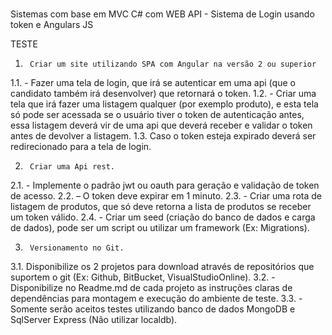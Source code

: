 # 
Sistemas com base em MVC C# com WEB API - Sistema de Login usando token e Angulars JS

TESTE
 
1.      Criar um site utilizando SPA com Angular na versão 2 ou superior
1.1.    - Fazer uma tela de login, que irá se autenticar em uma api (que o candidato também irá desenvolver) que retornará o token.
1.2.   - Criar uma tela que irá fazer uma listagem qualquer (por exemplo produto), e esta tela só pode ser acessada se o usuário tiver o token de autenticação antes, essa listagem deverá vir de uma api que deverá receber e validar o token antes de devolver a listagem.
1.3.   Caso o token esteja expirado deverá ser redirecionado para a tela de login.
 
2.      Criar uma Api rest.
2.1.   - Implemente o padrão jwt ou oauth para geração e validação de token de acesso.
2.2.    – O token deve expirar em 1 minuto.
2.3.    - Criar uma rota de listagem de produtos, que só deve retorna a lista de produtos se receber um token válido.
2.4.    - Criar um seed (criação do banco de dados e carga de dados), pode ser um script ou utilizar um framework (Ex: Migrations).
 
3.      Versionamento no Git.
3.1.   Disponibilize os 2 projetos para download através de repositórios que suportem o git (Ex: Github, BitBucket, VisualStudioOnline).
3.2.    - Disponibilize no Readme.md de cada projeto as instruções claras de dependências para montagem e execução do ambiente de teste.
3.3.    - Somente serão aceitos testes utilizando banco de dados MongoDB e SqlServer Express (Não utilizar localdb).
